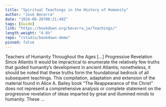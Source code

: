 ```yaml
---
title: "Spiritual Teachings in the History of Humanity"
author: "José Becerra"
date: "2024-08-26T08:21:49Z"
tags: [Guide]
link: "https://bookdown.org/becerra_je/Teachings/"
length_weight: "4.6%"
repo: "rstudio/bookdown-demo"
pinned: false
---
```


Teachers of Humanity Throughout the Ages [...] Progressive Revelation Since Atlantis It would be impractical to enumerate the relatively few truths that guided humanity’s development in ancient Atlantis; nonetheless, it should be noted that these truths form the foundational bedrock of all subsequent teachings. This compilation, adaptation and extension of the material found in Alice A. Bailey book “The Reappearance of the Christ” does not represent a comprehensive analysis or complete statement on the progressive revelation of ideas imparted by great and illumined minds to humanity. These ...
